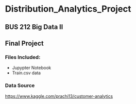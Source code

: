 # Distribution_Analytics_Project
## BUS 212 Big Data II
## Final Project

### Files Included:
- Jupypter Notebook
- Train.csv data

### Data Source
https://www.kaggle.com/prachi13/customer-analytics
